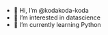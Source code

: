 - 👋 Hi, I’m @kodakoda-koda
- 👀 I’m interested in datascience
- 🌱 I’m currently learning Python

<!---
kodakoda-koda/kodakoda-koda is a ✨ special ✨ repository because its `README.md` (this file) appears on your GitHub profile.
You can click the Preview link to take a look at your changes.
--->

